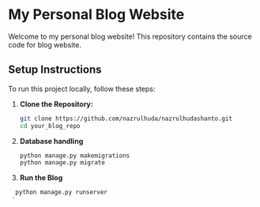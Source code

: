 # My Personal Blog Website

Welcome to my personal blog website! This repository contains the source code for blog website.

## Setup Instructions

To run this project locally, follow these steps:

1. **Clone the Repository:**
   ```bash
   git clone https://github.com/nazrulhuda/nazrulhudashanto.git
   cd your_blog_repo

2. **Database handling**
   ```bash
   python manage.py makemigrations
   python manage.py migrate
   
3.  **Run the Blog**
  ```bash
    python manage.py runserver
   '
   
